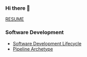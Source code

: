 ### Hi there 👋

[RESUME](https://github.com/davidegaspar/davidegaspar/blob/master/RESUME.md)

### Software Development

- [Software Development Lifecycle](architecture/sdlc.md)
- [Pipeline Archetype](./architecture/pipeline.md)
  <!-- - DDD -->
  <!-- - Wardley Maps -->
  <!-- - Doctrine -->
  <!-- - SOLID Principles -->
  <!-- - postmortem -->
  <!-- - runbook -->
  <!-- - playbook -->
  <!-- - gameday -->
  <!-- - make things visible -->
  <!-- - boy scout rule -->
  <!-- - evolution of runbooks, doc, script, arch -->
  <!-- - TDD -->

<!-- ### Game Development -->

<!-- - [itch.io](https://davidegaspar.itch.io/) -->
